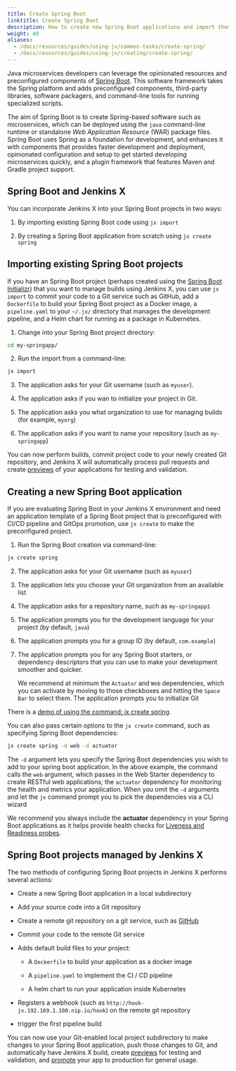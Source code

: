 ```yaml
---
title: Create Spring Boot
linktitle: Create Spring Boot
description: How to create new Spring Boot applications and import them into Jenkins X
weight: 40
aliases:
  - /docs/resources/guides/using-jx/common-tasks/create-spring/
  - /docs/resources/guides/using-jx/creating/create-spring/
---
```


Java microservices developers can leverage the opinionated resources and
preconfigured components of [Spring
Boot](https://spring.io/projects/spring-boot). This software framework
takes the Spring platform and adds preconfigured components, third-party
libraries, software packagers, and command-line tools for running
specialized scripts.

The aim of Spring Boot is to create Spring-based software such as
microservices, which can be deployed using the `java` command-line
runtime or standalone *Web Application Resource* (WAR) package files.
Spring Boot uses Spring as a foundation for development, and enhances it
with components that provides faster development and deployment,
opinionated configuration and setup to get started developing
microservices quickly, and a plugin framework that features Maven and
Gradle project support.

## Spring Boot and Jenkins X

You can incorporate Jenkins X into your Spring
Boot projects in two ways:

1. By importing existing Spring Boot code using `jx import`

2. By creating a Spring Boot application from scratch using
    `jx create spring`

## Importing existing Spring Boot projects

If you have an Spring Boot project (perhaps created using the [Spring Boot Initializr](http://start.spring.io/)) that you want to manage builds using
Jenkins X, you can use `jx import` to commit your
code to a Git service such as GitHub, add a `Dockerfile` to build your
Spring Boot project as a Docker image, a `pipeline.yaml` to your
`~/.jx/` directory that manages the development pipeline, and a Helm
chart for running as a package in Kubernetes.

1. Change into your Spring Boot project directory:

```sh
cd my-springapp/
```

2. Run the import from a command-line:

```sh
jx import
```

3. The application asks for your Git username (such as `myuser`).

4. The application asks if you wan to initialize your project in Git.

5. The application asks you what organization to use for managing
    builds (for example, `myorg`)

6. The application asks if you want to name your repository (such as
    `my-springapp`)

You can now perform builds, commit project code to your newly created
Git repository, and Jenkins X will automatically
process pull requests and create [previews](/docs/reference/preview/) of your applications for testing and validation.

## Creating a new Spring Boot application

If you are evaluating Spring Boot in your Jenkins X environment and need an application template of a Spring Boot project that is preconfigured with CI/CD pipeline and GitOps promotion, use `jx create` to make the preconfigured project.

1. Run the Spring Boot creation via command-line:

```sh
jx create spring
```

2. The application asks for your Git username (such as `myuser`)

3. The application lets you choose your Git organization from an
    available list

4. The application asks for a repository name, such as
    `my-springapp1`

5. The application prompts you for the development language for your
    project (by default, `java`)

6. The application prompts you for a group ID (by default,
    `com.example`)

7. The application prompts you for any Spring Boot starters, or
    dependency descriptors that you can use to make your development
    smoother and quicker.

    We recommend at minimum the `Actuator` and `Web`
    dependencies, which you can activate by moving to those checkboxes
    and hitting the `Space Bar` to select them. The application
    prompts you to initialize Git

There is a [demo of using the command: jx create spring](/docs/resources/demos-talks-posts/create_spring/).

You can also pass certain options to the `jx create` command, such as specifying Spring Boot dependencies:

```sh
jx create spring -d web -d actuator
```

The `-d` argument lets you specify the Spring Boot dependencies you wish to add to your spring boot application. In the above example, the command calls the `web` argument, which passes in the Web Starter dependency to create RESTful web applications; the `actuator` dependency for monitoring the health and metrics your application.  When you omit the `-d` arguments and let the `jx` command prompt you to pick the dependencies via a CLI wizard

We recommend you always include the **actuator** dependency in your Spring Boot applications as it helps provide health checks for [Liveness and Readiness probes](https://kubernetes.io/docs/tasks/configure-pod-container/configure-liveness-readiness-probes/).

## Spring Boot projects managed by Jenkins X

The two methods of configuring Spring Boot projects in Jenkins X performs several actions:

- Create a new Spring Boot application in a local subdirectory

- Add your source code into a Git repository

- Create a remote git repository on a git service, such as
    [GitHub](https://github.com)

- Commit your code to the remote Git service

- Adds default build files to your project:

  - A `Dockerfile` to build your application as a docker image

  - A `pipeline.yaml` to implement the CI / CD pipeline

  - A helm chart to run your application inside Kubernetes

- Registers a webhook (such as
    `http://hook-jx.192.169.1.100.nip.io/hook`) on the remote git
    repository

- trigger the first pipeline build

You can now use your Git-enabled local project subdirectory to make
changes to your Spring Boot application, push those changes to Git, and
automatically have Jenkins X build, create
[previews](/docs/reference/preview/) for testing and validation, and [promote](/developing/promote/) your app to production for general usage.
